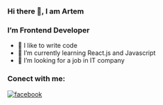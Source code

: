 ### Hi there 👋, I am Artem

### I’m Frontend Developer
- 🔭 I like to write code
- 🌱 I’m currently learning React.js and Javascript
- 🤔 I’m  looking for a job in IT company

### Conect with me:
[![facebook](https://data.jsdelivr.com/v1/package/npm/@internetarchive/icon-facebook/badge)](https://www.jsdelivr.com/package/npm/@internetarchive/icon-facebook)
<!-- [<img aling="left" alt="Tolmachev Artem" width="22px" srs="https://cdn.jsdelivr.net/npm/@internetarchive/icon-facebook@1.3.2/facebook.svg"/>][] -->
<br/>

[facebook]: https://www.facebook.com/profile.php?id=100061966137095


